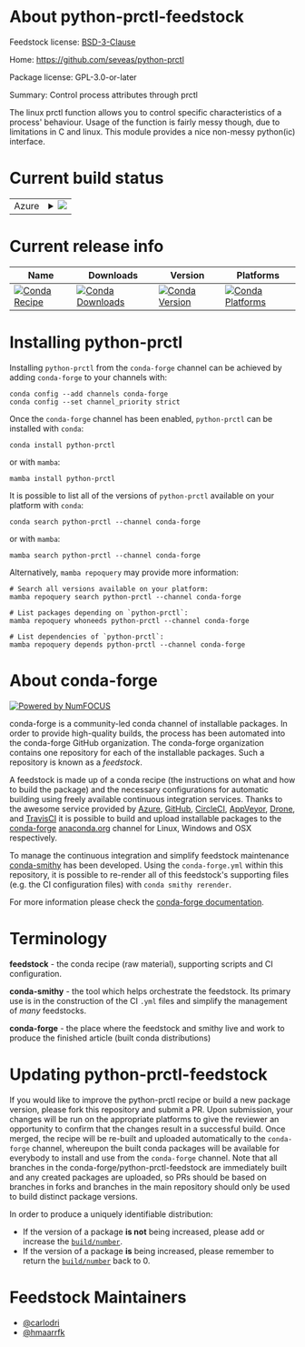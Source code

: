 About python-prctl-feedstock
============================

Feedstock license: [BSD-3-Clause](https://github.com/conda-forge/python-prctl-feedstock/blob/main/LICENSE.txt)

Home: https://github.com/seveas/python-prctl

Package license: GPL-3.0-or-later

Summary: Control process attributes through prctl

The linux prctl function allows you to control specific characteristics of
a process' behaviour. Usage of the function is fairly messy though, due to
limitations in C and linux. This module provides a nice non-messy
python(ic) interface.


Current build status
====================


<table>
    
  <tr>
    <td>Azure</td>
    <td>
      <details>
        <summary>
          <a href="https://dev.azure.com/conda-forge/feedstock-builds/_build/latest?definitionId=14558&branchName=main">
            <img src="https://dev.azure.com/conda-forge/feedstock-builds/_apis/build/status/python-prctl-feedstock?branchName=main">
          </a>
        </summary>
        <table>
          <thead><tr><th>Variant</th><th>Status</th></tr></thead>
          <tbody><tr>
              <td>linux_64_python3.10.____cpython</td>
              <td>
                <a href="https://dev.azure.com/conda-forge/feedstock-builds/_build/latest?definitionId=14558&branchName=main">
                  <img src="https://dev.azure.com/conda-forge/feedstock-builds/_apis/build/status/python-prctl-feedstock?branchName=main&jobName=linux&configuration=linux%20linux_64_python3.10.____cpython" alt="variant">
                </a>
              </td>
            </tr><tr>
              <td>linux_64_python3.11.____cpython</td>
              <td>
                <a href="https://dev.azure.com/conda-forge/feedstock-builds/_build/latest?definitionId=14558&branchName=main">
                  <img src="https://dev.azure.com/conda-forge/feedstock-builds/_apis/build/status/python-prctl-feedstock?branchName=main&jobName=linux&configuration=linux%20linux_64_python3.11.____cpython" alt="variant">
                </a>
              </td>
            </tr><tr>
              <td>linux_64_python3.12.____cpython</td>
              <td>
                <a href="https://dev.azure.com/conda-forge/feedstock-builds/_build/latest?definitionId=14558&branchName=main">
                  <img src="https://dev.azure.com/conda-forge/feedstock-builds/_apis/build/status/python-prctl-feedstock?branchName=main&jobName=linux&configuration=linux%20linux_64_python3.12.____cpython" alt="variant">
                </a>
              </td>
            </tr><tr>
              <td>linux_64_python3.13.____cp313</td>
              <td>
                <a href="https://dev.azure.com/conda-forge/feedstock-builds/_build/latest?definitionId=14558&branchName=main">
                  <img src="https://dev.azure.com/conda-forge/feedstock-builds/_apis/build/status/python-prctl-feedstock?branchName=main&jobName=linux&configuration=linux%20linux_64_python3.13.____cp313" alt="variant">
                </a>
              </td>
            </tr><tr>
              <td>linux_64_python3.14.____cp314</td>
              <td>
                <a href="https://dev.azure.com/conda-forge/feedstock-builds/_build/latest?definitionId=14558&branchName=main">
                  <img src="https://dev.azure.com/conda-forge/feedstock-builds/_apis/build/status/python-prctl-feedstock?branchName=main&jobName=linux&configuration=linux%20linux_64_python3.14.____cp314" alt="variant">
                </a>
              </td>
            </tr><tr>
              <td>linux_aarch64_python3.10.____cpython</td>
              <td>
                <a href="https://dev.azure.com/conda-forge/feedstock-builds/_build/latest?definitionId=14558&branchName=main">
                  <img src="https://dev.azure.com/conda-forge/feedstock-builds/_apis/build/status/python-prctl-feedstock?branchName=main&jobName=linux&configuration=linux%20linux_aarch64_python3.10.____cpython" alt="variant">
                </a>
              </td>
            </tr><tr>
              <td>linux_aarch64_python3.11.____cpython</td>
              <td>
                <a href="https://dev.azure.com/conda-forge/feedstock-builds/_build/latest?definitionId=14558&branchName=main">
                  <img src="https://dev.azure.com/conda-forge/feedstock-builds/_apis/build/status/python-prctl-feedstock?branchName=main&jobName=linux&configuration=linux%20linux_aarch64_python3.11.____cpython" alt="variant">
                </a>
              </td>
            </tr><tr>
              <td>linux_aarch64_python3.12.____cpython</td>
              <td>
                <a href="https://dev.azure.com/conda-forge/feedstock-builds/_build/latest?definitionId=14558&branchName=main">
                  <img src="https://dev.azure.com/conda-forge/feedstock-builds/_apis/build/status/python-prctl-feedstock?branchName=main&jobName=linux&configuration=linux%20linux_aarch64_python3.12.____cpython" alt="variant">
                </a>
              </td>
            </tr><tr>
              <td>linux_aarch64_python3.13.____cp313</td>
              <td>
                <a href="https://dev.azure.com/conda-forge/feedstock-builds/_build/latest?definitionId=14558&branchName=main">
                  <img src="https://dev.azure.com/conda-forge/feedstock-builds/_apis/build/status/python-prctl-feedstock?branchName=main&jobName=linux&configuration=linux%20linux_aarch64_python3.13.____cp313" alt="variant">
                </a>
              </td>
            </tr><tr>
              <td>linux_aarch64_python3.14.____cp314</td>
              <td>
                <a href="https://dev.azure.com/conda-forge/feedstock-builds/_build/latest?definitionId=14558&branchName=main">
                  <img src="https://dev.azure.com/conda-forge/feedstock-builds/_apis/build/status/python-prctl-feedstock?branchName=main&jobName=linux&configuration=linux%20linux_aarch64_python3.14.____cp314" alt="variant">
                </a>
              </td>
            </tr><tr>
              <td>linux_ppc64le_python3.10.____cpython</td>
              <td>
                <a href="https://dev.azure.com/conda-forge/feedstock-builds/_build/latest?definitionId=14558&branchName=main">
                  <img src="https://dev.azure.com/conda-forge/feedstock-builds/_apis/build/status/python-prctl-feedstock?branchName=main&jobName=linux&configuration=linux%20linux_ppc64le_python3.10.____cpython" alt="variant">
                </a>
              </td>
            </tr><tr>
              <td>linux_ppc64le_python3.11.____cpython</td>
              <td>
                <a href="https://dev.azure.com/conda-forge/feedstock-builds/_build/latest?definitionId=14558&branchName=main">
                  <img src="https://dev.azure.com/conda-forge/feedstock-builds/_apis/build/status/python-prctl-feedstock?branchName=main&jobName=linux&configuration=linux%20linux_ppc64le_python3.11.____cpython" alt="variant">
                </a>
              </td>
            </tr><tr>
              <td>linux_ppc64le_python3.12.____cpython</td>
              <td>
                <a href="https://dev.azure.com/conda-forge/feedstock-builds/_build/latest?definitionId=14558&branchName=main">
                  <img src="https://dev.azure.com/conda-forge/feedstock-builds/_apis/build/status/python-prctl-feedstock?branchName=main&jobName=linux&configuration=linux%20linux_ppc64le_python3.12.____cpython" alt="variant">
                </a>
              </td>
            </tr><tr>
              <td>linux_ppc64le_python3.13.____cp313</td>
              <td>
                <a href="https://dev.azure.com/conda-forge/feedstock-builds/_build/latest?definitionId=14558&branchName=main">
                  <img src="https://dev.azure.com/conda-forge/feedstock-builds/_apis/build/status/python-prctl-feedstock?branchName=main&jobName=linux&configuration=linux%20linux_ppc64le_python3.13.____cp313" alt="variant">
                </a>
              </td>
            </tr><tr>
              <td>linux_ppc64le_python3.14.____cp314</td>
              <td>
                <a href="https://dev.azure.com/conda-forge/feedstock-builds/_build/latest?definitionId=14558&branchName=main">
                  <img src="https://dev.azure.com/conda-forge/feedstock-builds/_apis/build/status/python-prctl-feedstock?branchName=main&jobName=linux&configuration=linux%20linux_ppc64le_python3.14.____cp314" alt="variant">
                </a>
              </td>
            </tr>
          </tbody>
        </table>
      </details>
    </td>
  </tr>
</table>

Current release info
====================

| Name | Downloads | Version | Platforms |
| --- | --- | --- | --- |
| [![Conda Recipe](https://img.shields.io/badge/recipe-python--prctl-green.svg)](https://anaconda.org/conda-forge/python-prctl) | [![Conda Downloads](https://img.shields.io/conda/dn/conda-forge/python-prctl.svg)](https://anaconda.org/conda-forge/python-prctl) | [![Conda Version](https://img.shields.io/conda/vn/conda-forge/python-prctl.svg)](https://anaconda.org/conda-forge/python-prctl) | [![Conda Platforms](https://img.shields.io/conda/pn/conda-forge/python-prctl.svg)](https://anaconda.org/conda-forge/python-prctl) |

Installing python-prctl
=======================

Installing `python-prctl` from the `conda-forge` channel can be achieved by adding `conda-forge` to your channels with:

```
conda config --add channels conda-forge
conda config --set channel_priority strict
```

Once the `conda-forge` channel has been enabled, `python-prctl` can be installed with `conda`:

```
conda install python-prctl
```

or with `mamba`:

```
mamba install python-prctl
```

It is possible to list all of the versions of `python-prctl` available on your platform with `conda`:

```
conda search python-prctl --channel conda-forge
```

or with `mamba`:

```
mamba search python-prctl --channel conda-forge
```

Alternatively, `mamba repoquery` may provide more information:

```
# Search all versions available on your platform:
mamba repoquery search python-prctl --channel conda-forge

# List packages depending on `python-prctl`:
mamba repoquery whoneeds python-prctl --channel conda-forge

# List dependencies of `python-prctl`:
mamba repoquery depends python-prctl --channel conda-forge
```


About conda-forge
=================

[![Powered by
NumFOCUS](https://img.shields.io/badge/powered%20by-NumFOCUS-orange.svg?style=flat&colorA=E1523D&colorB=007D8A)](https://numfocus.org)

conda-forge is a community-led conda channel of installable packages.
In order to provide high-quality builds, the process has been automated into the
conda-forge GitHub organization. The conda-forge organization contains one repository
for each of the installable packages. Such a repository is known as a *feedstock*.

A feedstock is made up of a conda recipe (the instructions on what and how to build
the package) and the necessary configurations for automatic building using freely
available continuous integration services. Thanks to the awesome service provided by
[Azure](https://azure.microsoft.com/en-us/services/devops/), [GitHub](https://github.com/),
[CircleCI](https://circleci.com/), [AppVeyor](https://www.appveyor.com/),
[Drone](https://cloud.drone.io/welcome), and [TravisCI](https://travis-ci.com/)
it is possible to build and upload installable packages to the
[conda-forge](https://anaconda.org/conda-forge) [anaconda.org](https://anaconda.org/)
channel for Linux, Windows and OSX respectively.

To manage the continuous integration and simplify feedstock maintenance
[conda-smithy](https://github.com/conda-forge/conda-smithy) has been developed.
Using the ``conda-forge.yml`` within this repository, it is possible to re-render all of
this feedstock's supporting files (e.g. the CI configuration files) with ``conda smithy rerender``.

For more information please check the [conda-forge documentation](https://conda-forge.org/docs/).

Terminology
===========

**feedstock** - the conda recipe (raw material), supporting scripts and CI configuration.

**conda-smithy** - the tool which helps orchestrate the feedstock.
                   Its primary use is in the construction of the CI ``.yml`` files
                   and simplify the management of *many* feedstocks.

**conda-forge** - the place where the feedstock and smithy live and work to
                  produce the finished article (built conda distributions)


Updating python-prctl-feedstock
===============================

If you would like to improve the python-prctl recipe or build a new
package version, please fork this repository and submit a PR. Upon submission,
your changes will be run on the appropriate platforms to give the reviewer an
opportunity to confirm that the changes result in a successful build. Once
merged, the recipe will be re-built and uploaded automatically to the
`conda-forge` channel, whereupon the built conda packages will be available for
everybody to install and use from the `conda-forge` channel.
Note that all branches in the conda-forge/python-prctl-feedstock are
immediately built and any created packages are uploaded, so PRs should be based
on branches in forks and branches in the main repository should only be used to
build distinct package versions.

In order to produce a uniquely identifiable distribution:
 * If the version of a package **is not** being increased, please add or increase
   the [``build/number``](https://docs.conda.io/projects/conda-build/en/latest/resources/define-metadata.html#build-number-and-string).
 * If the version of a package **is** being increased, please remember to return
   the [``build/number``](https://docs.conda.io/projects/conda-build/en/latest/resources/define-metadata.html#build-number-and-string)
   back to 0.

Feedstock Maintainers
=====================

* [@carlodri](https://github.com/carlodri/)
* [@hmaarrfk](https://github.com/hmaarrfk/)

